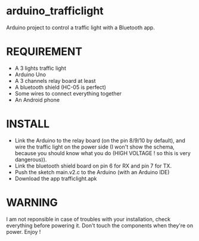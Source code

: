 # arduino_trafficlight
Arduino project to control a traffic light with a Bluetooth  app.

REQUIREMENT 
======
* A 3 lights traffic light
* Arduino Uno
* A 3 channels relay board at least
* A bluetooth shield (HC-05 is perfect)
* Some wires to connect everything together
* An Android phone

INSTALL
======
* Link the Arduino to the relay board (on the pin 8/9/10 by default), and wire the traffic light on the power side (I won't show the schema, because you should know what you do (HIGH VOLTAGE ! so this is very dangerous)).
* Link the bluetooth shield board on pin 6 for RX and pin 7 for TX.
* Push the sketch main.v2.c to the Arduino (with an Arduino IDE)
* Download the app trafficlight.apk

WARNING
======
I am not reponsible in case of troubles with your installation, check everything before powering it. Don't touch the components when they're on power.
Enjoy !



